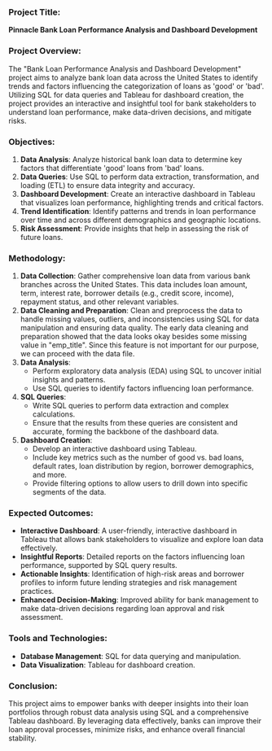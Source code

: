 ### Project Title: 
**Pinnacle Bank Loan Performance Analysis and Dashboard Development**

### Project Overview:
The "Bank Loan Performance Analysis and Dashboard Development" project aims to analyze bank loan data across the United States to identify trends and factors influencing the categorization of loans as 'good' or 'bad'. Utilizing SQL for data queries and Tableau for dashboard creation, the project provides an interactive and insightful tool for bank stakeholders to understand loan performance, make data-driven decisions, and mitigate risks.

### Objectives:
1. **Data Analysis**: Analyze historical bank loan data to determine key factors that differentiate 'good' loans from 'bad' loans.
2. **Data Queries**: Use SQL to perform data extraction, transformation, and loading (ETL) to ensure data integrity and accuracy.
3. **Dashboard Development**: Create an interactive dashboard in Tableau that visualizes loan performance, highlighting trends and critical factors.
4. **Trend Identification**: Identify patterns and trends in loan performance over time and across different demographics and geographic locations.
5. **Risk Assessment**: Provide insights that help in assessing the risk of future loans.

### Methodology:
1. **Data Collection**: Gather comprehensive loan data from various bank branches across the United States. This data includes loan amount, term, interest rate, borrower details (e.g., credit score, income), repayment status, and other relevant variables.
2. **Data Cleaning and Preparation**: Clean and preprocess the data to handle missing values, outliers, and inconsistencies using SQL for data manipulation and ensuring data quality. The early data cleaning and preparation showed that the data looks okay besides some missing value in "emp_title". Since this feature is not important for our purpose, we can proceed with the data file.
3. **Data Analysis**:
   - Perform exploratory data analysis (EDA) using SQL to uncover initial insights and patterns.
   - Use SQL queries to identify factors influencing loan performance.
4. **SQL Queries**:
   - Write SQL queries to perform data extraction and complex calculations.
   - Ensure that the results from these queries are consistent and accurate, forming the backbone of the dashboard data.
5. **Dashboard Creation**:
   - Develop an interactive dashboard using Tableau.
   - Include key metrics such as the number of good vs. bad loans, default rates, loan distribution by region, borrower demographics, and more.
   - Provide filtering options to allow users to drill down into specific segments of the data.

### Expected Outcomes:
- **Interactive Dashboard**: A user-friendly, interactive dashboard in Tableau that allows bank stakeholders to visualize and explore loan data effectively.
- **Insightful Reports**: Detailed reports on the factors influencing loan performance, supported by SQL query results.
- **Actionable Insights**: Identification of high-risk areas and borrower profiles to inform future lending strategies and risk management practices.
- **Enhanced Decision-Making**: Improved ability for bank management to make data-driven decisions regarding loan approval and risk assessment.

### Tools and Technologies:
- **Database Management**: SQL for data querying and manipulation.
- **Data Visualization**: Tableau for dashboard creation.


### Conclusion:
This project aims to empower banks with deeper insights into their loan portfolios through robust data analysis using SQL and a comprehensive Tableau dashboard. By leveraging data effectively, banks can improve their loan approval processes, minimize risks, and enhance overall financial stability.
